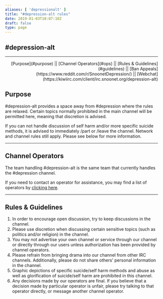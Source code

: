 ```yaml
---
aliases: [ 'depressionalt' ]
title: "#depression-alt rules"
date: 2019-01-03T10:07:10Z
draft: false
type: page
---
```


## <a name="top">#depression-alt</a>
<hr>

<div align="right" float="right" padding-right="3px" margin="0">
[Purpose](#purpose)  ||  [Channel Operators](#ops)  ||  [Rules & Guidelines](#guidelines)  ||  [Ban Appeals](https://www.reddit.com/r/SnoonetDepression/)  || [Webchat](https://kiwiirc.com/client/irc.snoonet.org/depression-alt)
</div>

## <h2><a name="#purpose">Purpose</a></h2>
#depression-alt provides a space away from #depression where the rules are relaxed. Certain topics normally prohibited in the main channel will be permitted here, meaning that discretion is advised.

If you can not handle discussion of self harm and/or more specific suicide methods, it is advised to immediately /part or /leave the channel. Network and channel rules still apply. Please see below for more information.

<hr>

## <a name="#ops">Channel Operators</a>
The team handling #depression-alt is the same team that currently handles the #depression channel.

If you need to contact an operator for assistance, you may find a list of operators by [clicking here](https://www.snoonet.org/depression#ops).

<hr>

## <a name="#guidelines">Rules & Guidelines</a>
1. In order to encourage open discussion, try to keep discussions in the channel.
2. Please use discretion when discussing certain sensitive topics (such as politics and/or religion) in the channel.
3. You may not advertise your own channel or service through our channel or directly through our users unless authorization has been provided by channel operators.
4. Please refrain from bringing drama into our channel from other IRC channels. Additionally, please do not share others' personal information in the channel.
5. Graphic depictions of specific suicide/self harm methods and abuse as well as glorification of suicide/self harm are prohibited in this channel.
6. Any decisions made by our operators are final. If you believe that a decision made by particular operator is unfair, please try talking to that operator directly, or message another channel operator.

